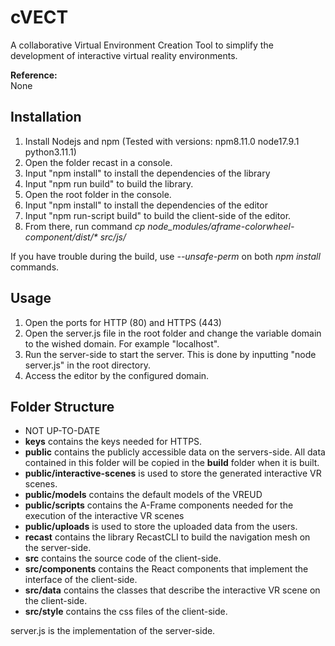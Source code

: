 ﻿# cVECT  
A collaborative Virtual Environment Creation Tool to simplify the development of interactive virtual reality environments.

**Reference:**  
None

## Installation 
1. Install Nodejs and npm (Tested with versions: npm8.11.0 node17.9.1 python3.11.1)
1. Open the folder recast in a console.
1. Input "npm install" to install the dependencies of the library
1. Input "npm run build" to build the library.
1. Open the root folder in the console.
1. Input "npm install" to install the dependencies of the editor
1. Input "npm run-script build" to build the client-side of the editor.
1. From there, run command *cp node_modules/aframe-colorwheel-component/dist/\* src/js/*

If you have trouble during the build, use *--unsafe-perm* on both *npm install* commands.

## Usage
1. Open the ports for HTTP (80) and HTTPS (443)
1. Open the server.js file in the root folder and change the variable domain to the wished domain. For example "localhost".
1. Run the server-side to start the server. This is done by inputting "node server.js" in the root directory.
1. Access the editor by the configured domain.

## Folder Structure
* NOT UP-TO-DATE
* **keys** contains the keys needed for HTTPS.
* **public** contains the publicly accessible data on the servers-side. All data contained in this folder will be copied in the **build** folder when it is built.
* **public/interactive-scenes** is used to store the generated interactive VR scenes.
* **public/models** contains the default models of the VREUD
* **public/scripts** contains the A-Frame components needed for the execution of the interactive VR scenes
* **public/uploads** is used to store the uploaded data from the users.
* **recast** contains the library RecastCLI to build the navigation mesh on the server-side.
* **src** contains the source code of the client-side.
* **src/components** contains the React components that implement the interface of the client-side.
* **src/data** contains the classes that describe the interactive VR scene on the client-side.
* **src/style** contains the css files of the client-side.

server.js is the implementation of the server-side.

